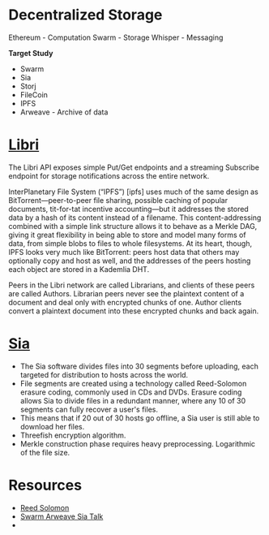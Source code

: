 # Decentralized Storage

 Ethereum - Computation
 Swarm - Storage
 Whisper - Messaging


**Target Study**
- Swarm
- Sia
- Storj
- FileCoin
- IPFS 
- Arweave - Archive of data


 # [Libri](https://github.com/drausin/libri) 
 The Libri API exposes simple Put/Get endpoints and a streaming Subscribe endpoint for storage notifications across the entire network.

 InterPlanetary File System (“IPFS”) [ipfs] uses much of the same design as BitTorrent—peer-to-peer file sharing, possible caching of popular documents, tit-for-tat incentive accounting—but it addresses the stored data by a hash of its content instead of a filename. This content-addressing combined with a simple link structure allows it to behave as a Merkle DAG, giving it great flexibility in being able to store and model many forms of data, from simple blobs to files to whole filesystems. At its heart, though, IPFS looks very much like BitTorrent: peers host data that others may optionally copy and host as well, and the addresses of the peers hosting each object are stored in a Kademlia DHT.


Peers in the Libri network are called Librarians, and clients of these peers are called Authors. Librarian peers never see the plaintext content of a document and deal only with encrypted chunks of one. Author clients convert a plaintext document into these encrypted chunks and back again.


# [Sia](https://gitlab.com/NebulousLabs/Sia)
- The Sia software divides files into 30 segments before uploading, each targeted for distribution to hosts across the world. 
- File segments are created using a technology called Reed-Solomon erasure coding, commonly used in CDs and DVDs. Erasure coding allows Sia to divide files in a redundant manner, where any 10 of 30 segments can fully recover a user's files.
- This means that if 20 out of 30 hosts go offline, a Sia user is still able to download her files.
- Threefish encryption algorithm.
- Merkle construction phase requires heavy preprocessing. Logarithmic of the file size.
 



# Resources
- [Reed Solomon](https://en.wikipedia.org/wiki/Reed%E2%80%93Solomon_error_correction)
- [Swarm Arweave Sia Talk ](https://www.youtube.com/watch?v=vVsHBAohsaE)
-  